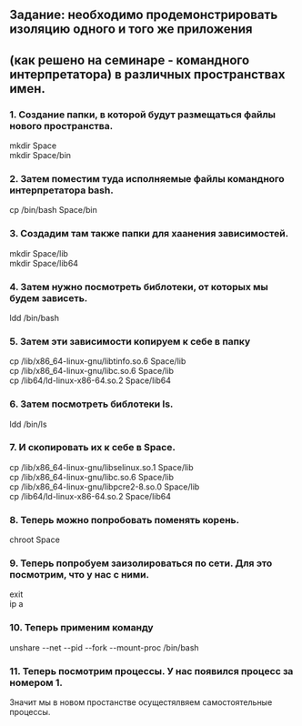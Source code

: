 
## Задание: необходимо продемонстрировать изоляцию одного и того же приложения 
## (как решено на семинаре - командного интерпретатора) в различных пространствах имен.

### 1. Создание папки, в которой будут размещаться файлы нового пространства.
mkdir Space\
mkdir Space/bin
### 2. Затем поместим туда исполняемые файлы командного интерпретатора bash.
cp /bin/bash Space/bin
### 3. Создадим там также папки для хаанения зависимостей.
mkdir Space/lib\
mkdir Space/lib64
### 4. Затем нужно посмотреть библотеки, от которых мы будем зависеть.
ldd /bin/bash
### 5. Затем эти зависимости копируем к себе в папку
cp /lib/x86_64-linux-gnu/libtinfo.so.6 Space/lib\
cp /lib/x86_64-linux-gnu/libc.so.6 Space/lib\
cp /lib64/ld-linux-x86-64.so.2 Space/lib64
### 6. Затем посмотреть библотеки ls.
ldd /bin/ls
### 7. И скопировать их к себе в Space.
cp /lib/x86_64-linux-gnu/libselinux.so.1 Space/lib\
cp /lib/x86_64-linux-gnu/libc.so.6 Space/lib\
cp /lib/x86_64-linux-gnu/libpcre2-8.so.0 Space/lib\
cp /lib64/ld-linux-x86-64.so.2 Space/lib64
### 8. Теперь можно попробовать поменять корень.
chroot Space

### 9. Теперь попробуем заизолироваться по сети. Для это посмотрим, что у нас с ними.
exit\
ip a

### 10. Теперь применим команду
unshare --net --pid --fork --mount-proc /bin/bash

### 11. Теперь посмотрим процессы. У нас появился процесс за номером 1. 
Значит мы в новом простанстве осущестялвяем самостоятельные процессы.
